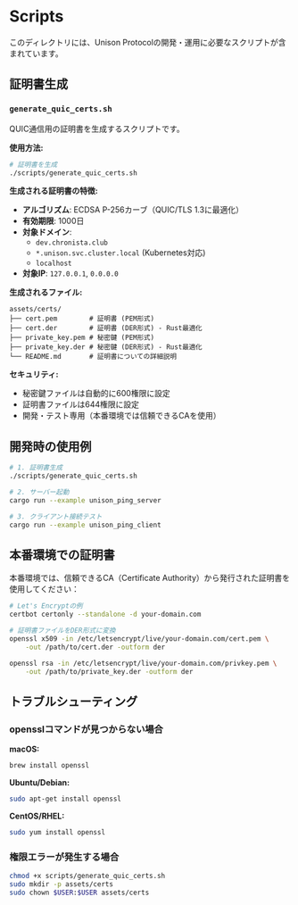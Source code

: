 # Scripts

このディレクトリには、Unison Protocolの開発・運用に必要なスクリプトが含まれています。

## 証明書生成

### `generate_quic_certs.sh`

QUIC通信用の証明書を生成するスクリプトです。

**使用方法:**
```bash
# 証明書を生成
./scripts/generate_quic_certs.sh
```

**生成される証明書の特徴:**
- **アルゴリズム**: ECDSA P-256カーブ（QUIC/TLS 1.3に最適化）
- **有効期限**: 1000日
- **対象ドメイン**: 
  - `dev.chronista.club`
  - `*.unison.svc.cluster.local` (Kubernetes対応)
  - `localhost`
- **対象IP**: `127.0.0.1`, `0.0.0.0`

**生成されるファイル:**
```
assets/certs/
├── cert.pem        # 証明書 (PEM形式)
├── cert.der        # 証明書 (DER形式) - Rust最適化
├── private_key.pem # 秘密鍵 (PEM形式)
├── private_key.der # 秘密鍵 (DER形式) - Rust最適化
└── README.md       # 証明書についての詳細説明
```

**セキュリティ:**
- 秘密鍵ファイルは自動的に600権限に設定
- 証明書ファイルは644権限に設定
- 開発・テスト専用（本番環境では信頼できるCAを使用）

## 開発時の使用例

```bash
# 1. 証明書生成
./scripts/generate_quic_certs.sh

# 2. サーバー起動
cargo run --example unison_ping_server

# 3. クライアント接続テスト
cargo run --example unison_ping_client
```

## 本番環境での証明書

本番環境では、信頼できるCA（Certificate Authority）から発行された証明書を使用してください：

```bash
# Let's Encryptの例
certbot certonly --standalone -d your-domain.com

# 証明書ファイルをDER形式に変換
openssl x509 -in /etc/letsencrypt/live/your-domain.com/cert.pem \
    -out /path/to/cert.der -outform der

openssl rsa -in /etc/letsencrypt/live/your-domain.com/privkey.pem \
    -out /path/to/private_key.der -outform der
```

## トラブルシューティング

### opensslコマンドが見つからない場合

**macOS:**
```bash
brew install openssl
```

**Ubuntu/Debian:**
```bash
sudo apt-get install openssl
```

**CentOS/RHEL:**
```bash
sudo yum install openssl
```

### 権限エラーが発生する場合

```bash
chmod +x scripts/generate_quic_certs.sh
sudo mkdir -p assets/certs
sudo chown $USER:$USER assets/certs
```